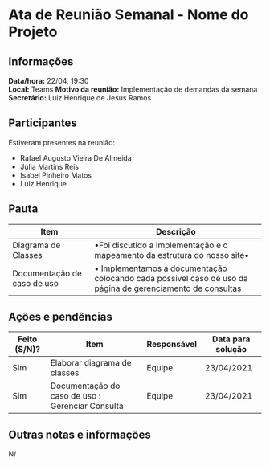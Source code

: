 # Ata de Reunião Semanal - Nome do Projeto

## Informações
**Data/hora:** 22/04, 19:30  
**Local:** Teams 
**Motivo da reunião:** Implementação de demandas da semana
**Secretário:** Luiz Henrique de Jesus Ramos  

## Participantes
Estiveram presentes na reunião:
- Rafael Augusto Vieira De Almeida
- Júlia Martins Reis
- Isabel Pinheiro Matos
- Luiz Henrique

## Pauta

Item | Descrição
---- | ----
Diagrama de Classes | •Foi discutido a implementação e o mapeamento da estrutura do nosso site• <br>
Documentação de caso de uso | • Implementamos a documentação colocando cada possivel caso de uso da página de gerenciamento de consultas


## Ações e pendências
| Feito (S/N)? | Item | Responsável | Data para solução |
| ---- | ---- | ---- | ---- |
|Sim | Elaborar diagrama de classes | Equipe | 23/04/2021 |
|Sim |Documentação do caso de uso : Gerenciar Consulta| Equipe | 23/04/2021 |

## Outras notas e informações
N/
